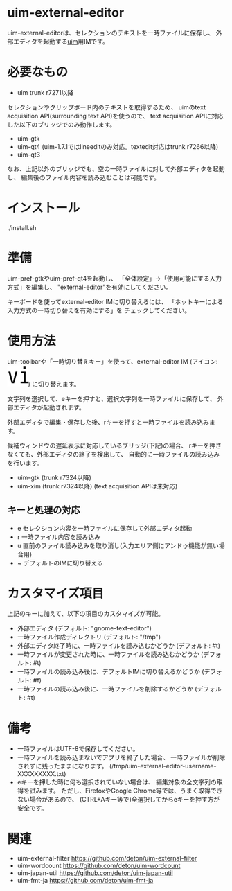 uim-external-editor
===================

uim-external-editorは、セレクションのテキストを一時ファイルに保存し、
外部エディタを起動する[uim](http://code.google.com/p/uim/)用IMです。

必要なもの
==========

  * uim trunk r7271以降

セレクションやクリップボード内のテキストを取得するため、
uimのtext acquisition API(surrounding text API)を使うので、
text acquisition APIに対応した以下のブリッジでのみ動作します。

  * uim-gtk
  * uim-qt4 (uim-1.7.1ではlineeditのみ対応。textedit対応はtrunk r7266以降)
  * uim-qt3

なお、上記以外のブリッジでも、空の一時ファイルに対して外部エディタを起動し、
編集後のファイル内容を読み込むことは可能です。

インストール
============

./install.sh

準備
====

uim-pref-gtkやuim-pref-qt4を起動し、
「全体設定」→「使用可能にする入力方式」を編集し、
"external-editor"を有効にしてください。

キーボードを使ってexternal-editor IMに切り替えるには、
「ホットキーによる入力方式の一時切り替えを有効にする」を
チェックしてください。

使用方法
========

uim-toolbarや「一時切り替えキー」を使って、external-editor IM
(アイコン: ![アイコン](https://github.com/deton/uim-external-editor/raw/master/pixmaps/external-editor.png))
に切り替えます。

文字列を選択して、eキーを押すと、選択文字列を一時ファイルに保存して、
外部エディタが起動されます。

外部エディタで編集・保存した後、rキーを押すと一時ファイルを読み込みます。

候補ウィンドウの遅延表示に対応しているブリッジ(下記)の場合、
rキーを押さなくても、外部エディタの終了を検出して、
自動的に一時ファイルの読み込みを行います。

  * uim-gtk (trunk r7324以降)
  * uim-xim (trunk r7324以降) (text acquisition APIは未対応)

キーと処理の対応
----------------

* e    セレクション内容を一時ファイルに保存して外部エディタ起動
* r    一時ファイル内容を読み込み
* u    直前のファイル読み込みを取り消し(入力エリア側にアンドゥ機能が無い場合用)
* ~    デフォルトのIMに切り替える

カスタマイズ項目
================

上記のキーに加えて、以下の項目のカスタマイズが可能。

* 外部エディタ (デフォルト: "gnome-text-editor")
* 一時ファイル作成ディレクトリ (デフォルト: "/tmp")
* 外部エディタ終了時に、一時ファイルを読み込むかどうか (デフォルト: #t)
* 一時ファイルが変更された時に、一時ファイルを読み込むかどうか (デフォルト: #t)
* 一時ファイルの読み込み後に、デフォルトIMに切り替えるかどうか (デフォルト: #f)
* 一時ファイルの読み込み後に、一時ファイルを削除するかどうか (デフォルト: #t)

備考
====

* 一時ファイルはUTF-8で保存してください。
* 一時ファイルを読み込まないでアプリを終了した場合、
  一時ファイルが削除されずに残ったままになります。
  (/tmp/uim-external-editor-username-XXXXXXXXX.txt)
* eキーを押した時に何も選択されていない場合は、
  編集対象の全文字列の取得を試みます。
  ただし、FirefoxやGoogle Chrome等では、うまく取得できない場合があるので、
  (CTRL+Aキー等で)全選択してからeキーを押す方が安全です。

関連
====

* uim-external-filter https://github.com/deton/uim-external-filter
* uim-wordcount https://github.com/deton/uim-wordcount
* uim-japan-util https://github.com/deton/uim-japan-util
* uim-fmt-ja https://github.com/deton/uim-fmt-ja
